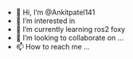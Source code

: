 - 👋 Hi, I’m @Ankitpatel141
- 👀 I’m interested in  
- 🌱 I’m currently learning ros2 foxy
- 💞️ I’m looking to collaborate on ...
- 📫 How to reach me ...

<!---
Ankitpatel141/Ankitpatel141 is a ✨ special ✨ repository because its `README.md` (this file) appears on your GitHub profile.
You can click the Preview link to take a look at your changes.
--->
